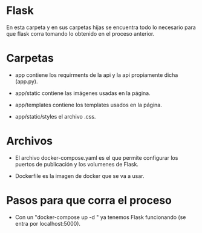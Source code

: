 # Flask

En esta carpeta y en sus carpetas hijas se encuentra todo lo necesario para que flask corra tomando lo obtenido en el proceso anterior.

# Carpetas

- app contiene los requirments de la api y la api propiamente dicha (app.py).

- app/static contiene las imágenes usadas en la página.

- app/templates contiene los templates usados en la página.

- app/static/styles el archivo .css.

# Archivos

- El archivo docker-compose.yaml es el que permite configurar los puertos de publicación y los volumenes de Flask.

- Dockerfile es la imagen de docker que se va a usar.

# Pasos para que corra el proceso

- Con un "docker-compose up -d " ya tenemos Flask funcionando (se entra por localhost:5000).